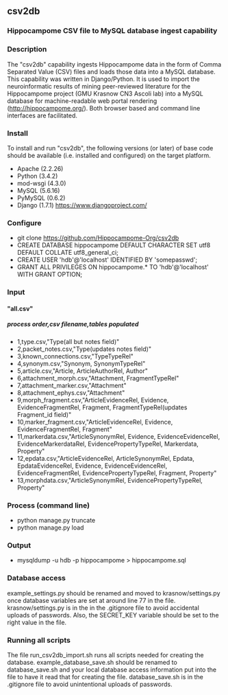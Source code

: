 ## csv2db

### Hippocampome CSV file to MySQL database ingest capability

### Description
The "csv2db" capability ingests Hippocampome data in the form of Comma Separated Value (CSV) files and loads those data into a MySQL database. This capability was written in Django/Python. It is used to import the neuroinformatic results of mining peer-reviewed literature for the Hippocampome project (GMU Krasnow CN3 Ascoli lab) into a MySQL database for machine-readable web portal rendering (http://hippocampome.org/). Both browser based and command line interfaces are facilitated.

### Install
To install and run "csv2db", the following versions (or later) of base code should be available (i.e. installed and configured) on the target platform.
- Apache (2.2.26)
- Python (3.4.2)
- mod-wsgi (4.3.0)
- MySQL (5.6.16)
- PyMySQL (0.6.2)
- Django (1.7.1) https://www.djangoproject.com/

### Configure
- git clone https://github.com/Hippocampome-Org/csv2db
- CREATE DATABASE hippocampome DEFAULT CHARACTER SET utf8 DEFAULT COLLATE utf8_general_ci;
- CREATE USER 'hdb'@'localhost' IDENTIFIED BY 'somepasswd';
- GRANT ALL PRIVILEGES ON hippocampome.* TO 'hdb'@'localhost' WITH GRANT OPTION;

### Input
#### "all.csv"
##### process order,csv filename,tables populated
- 1,type.csv,"Type(all but notes field)"
- 2,packet_notes.csv,"Type(updates notes field)"
- 3,known_connections.csv,"TypeTypeRel"
- 4,synonym.csv,"Synonym, SynonymTypeRel"
- 5,article.csv,"Article, ArticleAuthorRel, Author"
- 6,attachment_morph.csv,"Attachment, FragmentTypeRel"
- 7,attachment_marker.csv,"Attachment"
- 8,attachment_ephys.csv,"Attachment"
- 9,morph_fragment.csv,"ArticleEvidenceRel, Evidence, EvidenceFragmentRel, Fragment, FragmentTypeRel(updates Fragment_id field)"
- 10,marker_fragment.csv,"ArticleEvidenceRel, Evidence, EvidenceFragmentRel, Fragment"
- 11,markerdata.csv,"ArticleSynonymRel, Evidence, EvidenceEvidenceRel, EvidenceMarkerdataRel, EvidencePropertyTypeRel, Markerdata, Property"
- 12,epdata.csv,"ArticleEvidenceRel, ArticleSynonymRel, Epdata, EpdataEvidenceRel, Evidence, EvidenceEvidenceRel, EvidenceFragmentRel, EvidencePropertyTypeRel, Fragment, Property"
- 13,morphdata.csv,"ArticleSynonymRel, EvidencePropertyTypeRel, Property"

### Process (command line)
- python manage.py truncate
- python manage.py load

### Output
- mysqldump -u hdb -p hippocampome > hippocampome.sql

### Database access
example_settings.py should be renamed and moved to krasnow/settings.py once database variables are set at around line 77 in the file. krasnow/settings.py is in the in the .gitignore file to avoid accidental uploads of passwords. Also, the SECRET_KEY variable should be set to the right value in the file.

### Running all scripts
The file run_csv2db_import.sh runs all scripts needed for creating the database. example_database_save.sh should be renamed to database_save.sh and your local database access information put into the file to have it read that for creating the file. database_save.sh is in the .gitignore file to avoid unintentional uploads of passwords.
